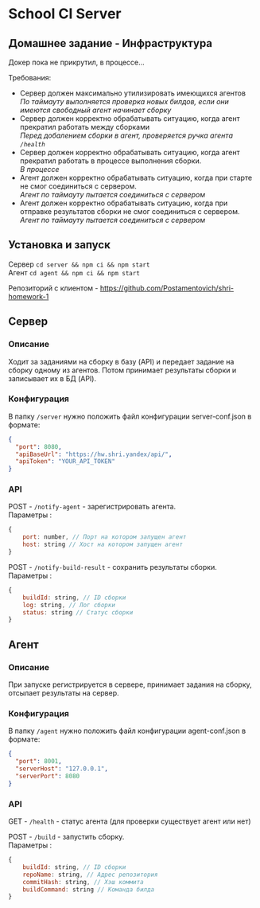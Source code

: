 # School CI Server

## Домашнее задание - Инфраструктура

Докер пока не прикрутил, в процессе...

Требования:

- Сервер должен максимально утилизировать имеющихся агентов<br>
  <i> По таймауту выполняется проверка новых билдов, если они имеются свободный агент начинает сборку </i>
- Сервер должен корректно обрабатывать ситуацию, когда агент прекратил работать между сборками<br>
  <i> Перед добалением сборки в агент, проверяется ручка агента `/health`</i>
- Сервер должен корректно обрабатывать ситуацию, когда агент прекратил работать в процессе выполнения сборки.<br>
  <i> В процессе</i>
- Агент должен корректно обрабатывать ситуацию, когда при старте не смог соединиться с сервером.<br>
  <i> Агент по таймауту пытается соединиться с сервером</i>
- Агент должен корректно обрабатывать ситуацию, когда при отправке результатов сборки не смог соединиться с сервером.<br>
  <i> Агент по таймауту пытается соединиться с сервером</i>

## Установка и запуск

Сервер `cd server && npm ci && npm start` <br>
Агент `cd agent && npm ci && npm start` <br>

Репозиторий с клиентом - https://github.com/Postamentovich/shri-homework-1

## Сервер

### Описание

Ходит за заданиями на сборку в базу (API) и передает задание на сборку одному из агентов. Потом принимает результаты сборки и записывает их в БД (API).

### Конфигурация

В папку `/server` нужно положить файл конфигурации server-conf.json в формате:

```json
{
  "port": 8080,
  "apiBaseUrl": "https://hw.shri.yandex/api/",
  "apiToken": "YOUR_API_TOKEN"
}
```

### API

POST - `/notify-agent` - зарегистрировать агента. <br>
Параметры :

```js
{
    port: number, // Порт на котором запущен агент
    host: string // Хост на котором запущен агент
}
```

POST - `/notify-build-result` - сохранить результаты сборки.<br>
Параметры :

```js
{
    buildId: string, // ID cборки
    log: string, // Лог сборки
    status: string // Статус сборки
}
```

## Агент

### Описание

При запуске регистрируется в сервере, принимает задания на сборку, отсылает результаты на сервер.

### Конфигурация

В папку `/agent` нужно положить файл конфигурации agent-conf.json в формате:

```json
{
  "port": 8001,
  "serverHost": "127.0.0.1",
  "serverPort": 8080
}
```

### API

GET - `/health` - статус агента (для проверки существует агент или нет)<br>

POST - `/build` - запустить сборку.<br>
Параметры :

```js
{
    buildId: string, // ID cборки
    repoName: string, // Адрес репозитория
    commitHash: string, // Хэш коммита
    buildCommand: string // Команда билда
}
```
